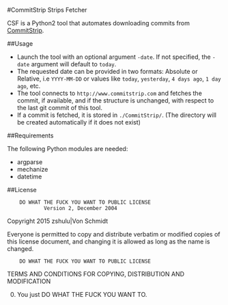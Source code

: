 #CommitStrip Strips Fetcher

CSF is a Python2 tool that automates downloading commits from
[CommitStrip](http://www.commitstrip.com).


##Usage

- Launch the tool with an optional argument `-date`. If not specified, the
  `-date` argument will default to `today`.
- The requested date can be provided in two formats: Absolute or Relative, i.e
  `YYYY-MM-DD` or values like `today`, `yesterday`, `4 days ago`, `1 day ago`,
  etc.
- The tool connects to `http://www.commitstrip.com` and fetches the commit, if
  available, and if the structure is unchanged, with respect to the last git
  commit of this tool.
- If a commit is fetched, it is stored in `./CommitStrip/`. (The directory will
  be created automatically if it does not exist)


##Requirements

The following Python modules are needed:
- argparse
- mechanize
- datetime


##License

        DO WHAT THE FUCK YOU WANT TO PUBLIC LICENSE
                Version 2, December 2004

Copyright 2015 zshulu|Von Schmidt

Everyone is permitted to copy and distribute verbatim or modified
copies of this license document, and changing it is allowed as long
as the name is changed.

        DO WHAT THE FUCK YOU WANT TO PUBLIC LICENSE
TERMS AND CONDITIONS FOR COPYING, DISTRIBUTION AND MODIFICATION

 0. You just DO WHAT THE FUCK YOU WANT TO.
